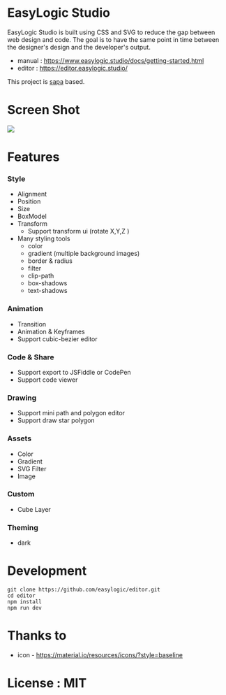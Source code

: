 # EasyLogic Studio


EasyLogic Studio is built using CSS and SVG to reduce the gap between web design and code. The goal is to have the same point in time between the designer's design and the developer's output.


* manual : https://www.easylogic.studio/docs/getting-started.html
* editor : https://editor.easylogic.studio/


This project is [sapa](https://github.com/easylogic/sapa) based. 

# Screen Shot 

<img src='https://www.easylogic.studio/images/editor.png' />


# Features 

### Style

* Alignment 
* Position 
* Size 
* BoxModel 
* Transform 
  * Support transform ui  (rotate X,Y,Z )
* Many styling tools 
  * color
  * gradient (multiple background images)
  * border & radius 
  * filter
  * clip-path
  * box-shadows 
  * text-shadows 


### Animation 
* Transition 
* Animation & Keyframes 
* Support cubic-bezier editor 

### Code & Share 
* Support export to JSFiddle or CodePen 
* Support code viewer  

### Drawing 
* Support mini path and polygon editor 
* Support draw star polygon 

### Assets 
* Color
* Gradient
* SVG Filter 
* Image 

### Custom
* Cube Layer 

### Theming  
* dark


# Development 

```
git clone https://github.com/easylogic/editor.git
cd editor
npm install 
npm run dev 
``` 

# Thanks to 

* icon - https://material.io/resources/icons/?style=baseline


# License : MIT